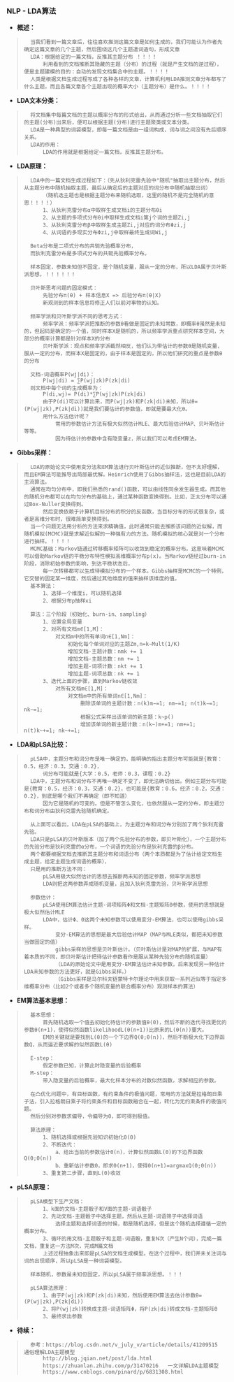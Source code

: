 ### NLP - LDA算法
- **概述：**
>
>       当我们看到一篇文章后，往往喜欢推测这篇文章是如何生成的，我们可能认为作者先确定这篇文章的几个主题，然后围绕这几个主题遣词造句，形成文章
>       LDA：根据给定的一篇文档，反推其主题分布 ！！！！
>           利用看到的文档推断其隐藏的主题（分布）的过程（就是产生文档的逆过程），便是主题建模的目的：自动的发现文档集合中的主题。！！！！
>       人类是根据文档生成过程写成了各种各样的文章，计算机利用LDA推测文章分布都写了什么主题，而且各篇文章各个主题出现的概率大小（主题分布）是什么。！！！！
>

- **LDA文本分类：**
>
>       将文档集中每篇文档的主题以概率分布的形式给出，从而通过分析一些文档抽取它们的主题(分布)出来后，便可以根据主题(分布)进行主题聚类或文本分类。
>       LDA是一种典型的词袋模型，即每一篇文档是由一组词构成，词与词之间没有先后顺序关系。
>       LDA的作用：
>           LDA的作用就是根据给定一篇文档，反推其主题分布。
>
>
>
>

- **LDA原理：**
>       LDA中的一篇文档生成过程如下：（先从狄利克雷先验中"随机"抽取出主题分布，然后从主题分布中随机抽取主题，最后从确定后的主题对应的词分布中随机抽取出词）
>           （随机选主题也是根据主题分布来随机选取，这里的随机不是完全随机的意思！！！！）
>           1、从狄利克雷分布α中取样生成文档i的主题分布θi
>           2、从主题的多项式分布θi中取样生成文档i第j个词的主题Zi,j
>           3、从狄利克雷分布β中取样生成主题Zi,j对应的词分布Φzi,j
>           4、从词语的多现实分布Φzi,j中取样最终生成词Wi,j
>
>       Beta分布是二项式分布的共轭先验概率分布，
>       而狄利克雷分布是多项式分布的共轭先验概率分布。
>
>       样本固定，参数未知但不固定，是个随机变量，服从一定的分布，所以LDA属于贝叶斯派思想。！！！！！！
>
>       贝叶斯思考问题的固定模式：
>           先验分布π(θ) + 样本信息X => 后验分布π(θ|X)
>           新观测到的样本信息将修正人们以前对事物的认知。
>
>       频率学派和贝叶斯学派不同的思考方式：
>           频率学派：频率学派把推断的参数θ看做是固定的未知常数，即概率θ虽然是未知的，但起码是确定的一个值，同时样本X是随机的，所以频率学派重点研究样本空间，大部分的概率计算都是针对样本X的分布
>           贝叶斯学派：观点和频率学派截然相反，他们认为带估计的参数θ是随机变量，服从一定的分布，而样本X是固定的，由于样本是固定的，所以他们研究的重点是参数θ的分布
>
>       文档-词语概率P(wj|di)：
>           P(wj|di) = ∑P(wj|zk)P(zk|di)
>       则文档中每个词的生成概率为：
>           P(di,wj)= P(di)*∑P(wj|zk)P(zk|di)
>           由于P(di)可以计算出来，而P(wj|zk)和P(zk|di)未知，所以θ=(P(wj|zk),P(zk|di))就是我们要估计的参数值，即就是要最大化θ。
>           用什么方法估计呢？
>               常用的参数估计方法有极大似然估计MLE、最大后验估计MAP、贝叶斯估计等等。
>               因为待估计的参数中含有隐变量z，所以我们可以考虑EM算法。
>

- **Gibbs采样：**
>
>       LDA的原始论文中使用变分法和EM算法进行贝叶斯估计的近似推断，但不太好理解，而且EM算法可能推导出局部最优解。Heinrich使用了Gibbs抽样法，这也是目前LDA的主流算法。
>       通常在均匀分布中，即我们熟悉的rand()函数，可以由线性同余发生器生成。而其他的随机分布都可以在均匀分布的基础上，通过某种函数变换得到。比如，正太分布可以通过Box-Nuller变换得到。
>           然后变换依赖于计算机目标分布的积分的反函数，当目标分布的形式很复杂，或者是高维分布时，很难简单变换得到。
>       当一个问题无法用分析的方法来求精确值，此时通常只能去推断该问题的近似解，而随机模拟(MCMC)就是求解近似解的一种强有力的方法。随机模拟的核心就是对一个分布进行抽样。！！！！
>       MCMC基础：Markov链通过转移概率矩阵可以收敛到稳定的概率分布。这意味着MCMC可以借助Markov链的平稳分布特性模拟高维概率分布p(x)。当Markov链经过burn-in阶段，消除初始参数的影响，到达平稳状态后，
>           每一次转移都可以生成待模拟分布的一个样本。Gibbs抽样是MCMC的一个特例，它交替的固定某一维度，然后通过其他维度的值来抽样该维度的值。
>       基本算法：
>           1、选择一个维度i，可以随机选择
>           2、根据分布p抽样xi
>
>       算法：三个阶段（初始化、burn-in、sampling）
>           1、设置全局变量
>           2、对所有文档m∈[1,M]：
>               对文档m中的所有单词n∈[1,Nm]：
>                   初始化每个单词对应的主题Zm,n=k∼Mult(1/K)
>                   增加文档-主题计数：nmk += 1
>                   增加文档-主题总数：nm += 1
>                   增加主题-词项计数：nkt += 1
>                   增加主题-词项总数：nk += 1
>           3、迭代上面的步骤，直到Markov链收敛
>               对所有文档m∈[1,M]：
>                   对文档m中的所有单词n∈[1,Nm]：
>                       删除该单词的主题计数：n(k)m−=1; nm−=1; n(t)k−=1; nk−=1;
>                       根据公式采样出该单词的新主题：k~p()
>                       增加该单词的新主题计数：n(k~)m+=1; nm+=1; n(t)k~+=1; nk~+=1;
>
>

- **LDA和pLSA比较：**
>       pLSA中，主题分布和词分布是唯一确定的，能明确的指出主题分布可能就是{教育：0.5，经济：0.3，交通：0.2}，
>           词分布可能就是{大学：0.5，老师：0.3，课程：0.2}
>       LDA中，主题分布和词分布不再唯一确定不变了，即无法确切给出。例如主题分布可能是{教育：0.5，经济：0.3，交通：0.2}，也可能是{教育：0.6，经济：0.2，交通：0.2}，到底是哪个我们不再确定（即不知道）
>           因为它是随机的可变的。但是不管怎么变化，也依然服从一定的分布，即主题分布和词分布由狄利克雷先验随机确定。
>
>       从上面可以看出，LDA在pLSA的基础上，为主题分布和词分布分别加了两个狄利克雷先验。
>       LDA只是pLSA的贝叶斯版本（加了两个先验分布的参数，即贝叶斯化），一个主题分布的先验分布是狄利克雷的α分布，一个词语的先验分布是狄利克雷的β分布。
>       两个都要根据文档去推断其主题分布和词语分布（两个本质都是为了估计给定文档生成主题，给定主题生成词语的概率），
>       只是用的推断方法不同：
>           pLSA用极大似然估计的思想去推断两未知的固定参数，频率学派思想
>           LDA则把这两参数弄成随机变量，且加入狄利克雷先验，贝叶斯学派思想
>
>       参数估计：
>           pLSA使用EM算法估计主题-词项矩阵Φ和文档-主题矩阵Θ参数，使用的思想就是极大似然估计MLE
>           LDA中，估计Φ、Θ这两个未知参数可以使用变分-EM算法，也可以使用gibbs采样。
>               变分-EM算法的思想是最大后验估计MAP（MAP与MLE类似，都把未知参数当做固定的值）
>               gibbs采样的思想是贝叶斯估计。（贝叶斯估计是对MAP的扩展，与MAP有着本质的不同，即贝叶斯估计把待估计参数看作是服从某种先验分布的随机变量）
>               （LDA的原始论文中是用变分-EM算法估计未知参数，后来发现另一种估计LDA未知参数的方法更好，就是Gibbs采样。）
>               （Gibbs采样是马尔科夫链蒙特卡尔理论中用来获取一系列近似等于指定多维概率分布（比如2个或者多个随机变量的联合概率分布）观测样本的算法）
>
>
>
>
>

- **EM算法基本思想：**
>       基本思想：
>           首先随机选取一个值去初始化待估计的参数值θ(0)，然后不断的迭代寻找更优的参数θ(n+1)，使得似然函数likelihoodL(θ(n+1))比原来的L(θ(n))要大。
>           EM的关键就是要找到L(θ)的一个下边界Q(θ;θ(n))，然后不断极大化下边界函数Q，从而逼近要求解的似然函数L(θ)
>
>       E-step：
>           假定参数已知，计算此时隐变量的后验概率
>       M-step：
>           带入隐变量的后验概率，最大化样本分布的对数似然函数，求解相应的参数。
>
>       在凸优化问题中，有目标函数，有约束条件的极值问题，常用的方法就是拉格朗日乘子法，引入拉格朗日乘子将约束条件和目标函数融合在一起，转化为无约束条件的极值问题。
>       然后分别对参数求偏导，令偏导为0，即可得到极值。
>
>       算法原理：
>           1、随机选择或根据先验知识初始化0(0)
>           2、不断迭代：
>               a、给出当前的参数估计0(n)，计算似然函数L(0)的下边界函数Q(0;0(n))
>               b、重新估计参数0，即求0(n+1)，使得0(n+1)=argmaxQ(0;0(n))
>           3、重复第二步骤，直到L(0)收敛
>
>
>

- **pLSA原理：**
>       pLSA模型下生产文档：
>           1、k面的文档-主题骰子和V面的主题-词语骰子
>           2、先动文档-主题骰子中选择主题，然后从主题-词语筛子中选择词语
>               选择主题和选择词语的时候，都是随机选择，但是这个随机选择遵循一定的概率分布。
>           3、循环的用文档-主题骰子和主题-词语骰，重复N次（产生N个词），完成一篇文档，重复这一方法M次，完成M篇文档
>           上述过程抽象出来即是pLSA的文档生成模型。在这个过程中，我们并未关注词与词的出现顺序，所以pLSA是一种词袋模型。
>
>       样本随机，参数虽未知但固定，所以pLSA属于频率派思想。！！！
>
>       pLSA算法原理：
>           1、由于P(wj|zk)和P(zk|di)未知，然后使用EM算法去估计参数θ=(P(wj|zk),P(zk|di))
>           2、将P(wj|zk)转换成主题-词语矩阵Φ，将P(zk|di)转成文档-主题矩阵Θ
>           3、最终求出参数
>
>
>
>
>

- **待续：**
>       参考：https://blog.csdn.net/v_july_v/article/details/41209515  通俗理解LDA主题模型
>           http://blog.jqian.net/post/lda.html
>           https://zhuanlan.zhihu.com/p/31470216   一文详解LDA主题模型
>           https://www.cnblogs.com/pinard/p/6831308.html
>
>
>
>
>
>
>
>
>
>
>
>
>
>
>
>
>
>
>
>
>
>
